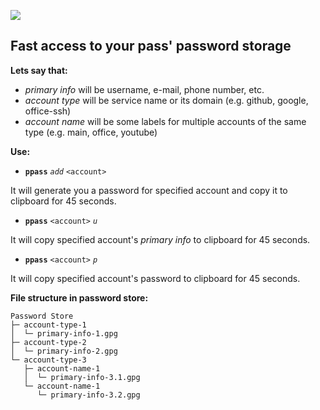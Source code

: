 ![](https://i.imgur.com/hXNBoHH.png)

## Fast access to your pass' password storage

**Lets say that:**
* *primary info* will be username, e-mail, phone number, etc.
* *account type* will be service name or its domain (e.g. github, google, office-ssh)
* *account name* will be some labels for multiple accounts of the same type (e.g. main, office, youtube)

**Use:**

* **`ppass`** *`add`* `<account>`

 It will generate you a password for specified account and copy it to clipboard for 45 seconds.
* **`ppass`** `<account>` *`u`*

 It will copy specified account's *primary info* to clipboard for 45 seconds.
* **`ppass`** `<account>` *`p`*

 It will copy specified account's password to clipboard for 45 seconds.

**File structure in password store:**
```
Password Store
├─ account-type-1
│  └─ primary-info-1.gpg
├─ account-type-2
│  └─ primary-info-2.gpg
└─ account-type-3
   ├─ account-name-1
   │  └─ primary-info-3.1.gpg
   └─ account-name-1
      └─ primary-info-3.2.gpg
```
